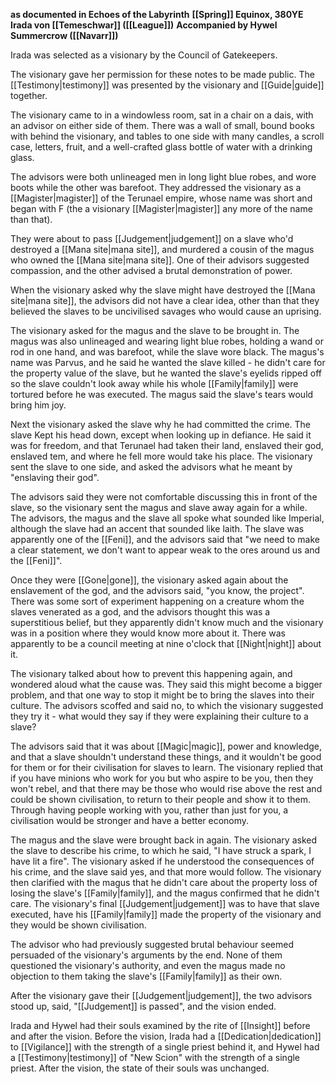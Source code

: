 **as documented in Echoes of the Labyrinth**
**[[Spring]] Equinox, 380YE**
**Irada von [[Temeschwar]] ([[League]])**
**Accompanied by Hywel Summercrow ([[Navarr]])**

Irada was selected as a visionary by the Council of Gatekeepers.

The visionary gave her permission for these notes to be made public. The [[Testimony|testimony]] was presented by the visionary and [[Guide|guide]] together.

The visionary came to in a windowless room, sat in a chair on a dais, with an advisor on either side of them. There was a wall of small, bound books with behind the visionary, and tables to one side with many candles, a scroll case, letters, fruit, and a well-crafted glass bottle of water with a drinking glass.

The advisors were both unlineaged men in long light blue robes, and wore boots while the other was barefoot. They addressed the visionary as a [[Magister|magister]] of the Terunael  empire, whose name was short and began with F (the a visionary [[Magister|magister]]
any more of the name than that).

They were about to pass [[Judgement|judgement]] on a slave who'd destroyed a [[Mana site|mana site]], and murdered a cousin of the magus who owned the [[Mana site|mana site]]. One of their advisors suggested compassion, and the other advised a brutal demonstration of power.

When the visionary asked why the slave might have destroyed the [[Mana site|mana site]], the advisors did not have a clear idea, other than that they believed the slaves to be uncivilised savages who would cause an uprising.

The visionary asked for the magus and the slave to be brought in. The magus was also unlineaged and wearing light blue robes, holding a wand or rod in one hand, and was barefoot, while the slave wore black. The magus's name was Parvus, and he said he wanted the slave killed - he didn't care for the property value of the slave, but he wanted the slave's eyelids ripped off so the slave couldn't look away while his whole [[Family|family]] were tortured before he was executed. The magus said the slave's tears would bring him joy.

Next the visionary asked the slave why he had committed the crime. The slave Kept his head down, except when looking up in defiance. He said it was for freedom, and that Terunael had taken their land, enslaved their god, enslaved tem, and where he fell more would take his place. The visionary sent the slave to one side, and asked the advisors what he meant by "enslaving their god".

The advisors said they were not comfortable discussing this in front of the slave, so the visionary sent the magus and slave away again for a while. The advisors, the magus and the slave all spoke what sounded like Imperial, although the slave had an accent that sounded like laith. The slave was apparently one of the [[Feni]], and the advisors said that "we need to make a clear statement, we don't want to appear weak to the ores around us and the [[Feni]]".

Once they were [[Gone|gone]], the visionary asked again about the enslavement of the god, and the advisors said, "you know, the project". There was some sort of experiment happening on a creature whom the slaves venerated as a god, and the advisors thought this was a superstitious belief, but they apparently didn't know much and the visionary was in a position where they would know more about it. There was apparently to be a council meeting at nine o'clock that [[Night|night]] about it.

The visionary talked about how to prevent this happening again, and wondered aloud what the cause was. They said this might become a bigger problem, and that one way to stop it might be to bring the slaves into their culture. The advisors scoffed and said no, to which the visionary suggested they try it - what would they say if they were explaining their culture to a slave?

The advisors said that it was about [[Magic|magic]], power and knowledge, and that a slave shouldn't understand these things, and it wouldn't be good for them or for their civilisation for slaves to learn. The visionary replied that if you have minions who work for you but who aspire to be you, then they won't rebel, and that there may be those who would rise above the rest and could be shown civilisation, to return to their people and show it to them. Through having people working with you, rather than just for you, a civilisation would be stronger and have a better economy.

The magus and the slave were brought back in again. The visionary asked the slave to describe his crime, to which he said, "I have struck a spark, I have lit a fire". The visionary asked if he understood the consequences of his crime, and the slave said yes, and that more would follow. The visionary then clarified with the magus that he didn't care about the property loss of losing the slave's [[Family|family]], and the magus confirmed that he didn't care. The visionary's final [[Judgement|judgement]] was to have that slave executed, have his [[Family|family]] made the property of the visionary and they would be shown civilisation.

The advisor who had previously suggested brutal behaviour seemed persuaded of the visionary's arguments by the end. None of them questioned the visionary's authority, and even the magus made no objection to them taking the slave's [[Family|family]] as their own.

After the visionary gave their [[Judgement|judgement]], the two advisors stood up, said, "[[Judgement]] is passed", and the vision ended.

Irada and Hywel had their souls examined by the rite of [[Insight]] before and after the vision. Before the vision, Irada had a [[Dedication|dedication]] to [[Vigilance]] with the strength of a single priest behind it, and Hywel had a [[Testimony|testimony]] of "New Scion" with the strength of a single priest. After the vision, the state of their souls was unchanged.